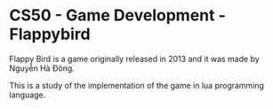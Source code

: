 # CS50 - Game Development - Flappybird

  Flappy Bird is a game originally released in 2013 and it was made by Nguyễn Hà Đông.
  
  This is a study of the implementation of the game in lua programming language.
